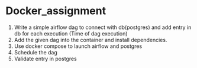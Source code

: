 # Docker_assignment
1) Write a simple airflow dag to connect with db(postgres) and add entry in db for each execution (Time of dag execution)
2) Add the given dag into the container and install dependencies.
3) Use docker compose to launch airflow and postgres
4) Schedule the dag
5) Validate entry in postgres
